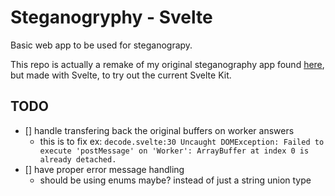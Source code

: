 # Steganogryphy - Svelte

Basic web app to be used for steganograpy.

This repo is actually a remake of my original steganography app found [here](https://github.com/thavixt/steganography-js), but made with Svelte, to try out the current Svelte Kit.

## TODO

- [] handle transfering back the original buffers on worker answers
  - this is to fix ex: `decode.svelte:30 Uncaught DOMException: Failed to execute 'postMessage' on 'Worker': ArrayBuffer at index 0 is already detached.`
- [] have proper error message handling
  - should be using enums maybe? instead of just a string union type

